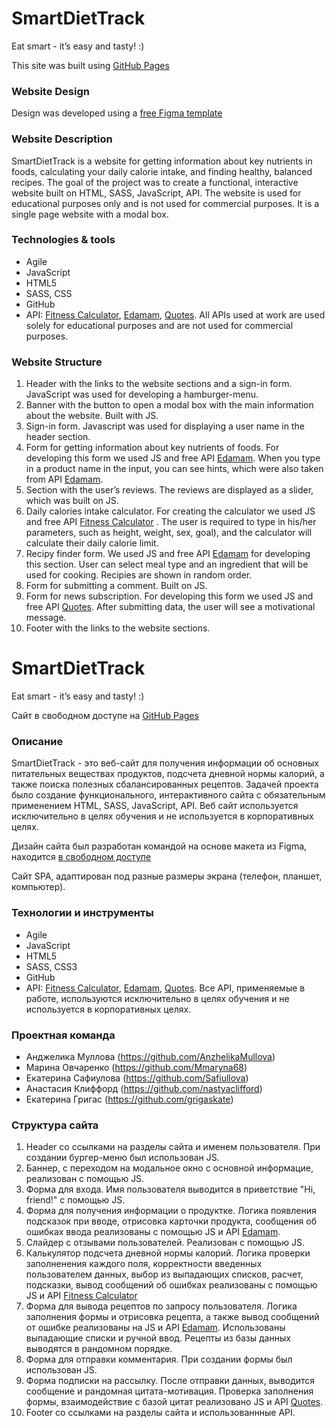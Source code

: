 # SmartDietTrack
Eat smart - it’s easy and tasty! :)

This site was built using [GitHub Pages](https://3girls-team.github.io/)

### Website Design
Design was developed using a [free Figma template](https://www.figma.com/file/NzUxmldLBgTid1UN0AiwJF/Agriculture-Webflow-Website-Template-(Community)?type=design&node-id=2-9967&mode=design&t=26za1y9YxPiBUaVe-0) 

### Website Description
SmartDietTrack is a website for getting information about key nutrients in foods, calculating your daily calorie intake, and finding healthy, balanced recipes.
The goal of the project was to create a functional, interactive website built on HTML, SASS, JavaScript, API.
The website is used for educational purposes only and is not used for commercial purposes.
It is a single page website with a modal box. 

### Technologies & tools 
* Agile
* JavaScript
* HTML5
* SASS, CSS
* GitHub
* API: [Fitness Calculator](https://rapidapi.com/hub/), [Edamam](https://www.edamam.com/), [Quotes](https://type.fit/api/quotes). All APIs used at work are used solely for educational purposes and are not used for commercial purposes.

### Website Structure
1. Header with the links to the website sections and a sign-in form. JavaScript was used for developing a hamburger-menu. 
2. Banner with the button to open a modal box with the main information about the website. Built with JS. 
3. Sign-in form. Javascript was used for displaying a user name in the header section. 
4. Form for getting information about key nutrients of foods. For developing this form we used JS and free API [Edamam](https://www.edamam.com/). When you type in a product name in the input, you can see hints, which were also taken from API [Edamam](https://www.edamam.com/).
5. Section with the user’s reviews. The reviews are displayed as a slider, which was built on JS.
6. Daily calories intake calculator. For creating the calculator we used JS and free API [Fitness Calculator](https://rapidapi.com/hub/) . The user is required to type in his/her parameters, such as height, weight, sex, goal), and the calculator will calculate their daily calorie limit. 
7. Recipy finder form. We used JS and free API [Edamam](https://www.edamam.com/) for developing this section. User can select meal type and an ingredient that will be used for cooking. Recipies are shown in random order. 
8. Form for submitting a comment. Built on JS.
9. Form for news subscription. For developing this form we used JS and free API [Quotes](https://type.fit/api/quotes). After submitting data, the user will see a motivational message.
10. Footer with the links to the website sections. 

# SmartDietTrack
Eat smart - it’s easy and tasty! :)

Сайт в свободном доступе на [GitHub Pages](https://3girls-team.github.io/)

### Описание
SmartDietTrack - это веб-сайт для получения информации об основных питательных веществах продуктов, подсчета дневной нормы калорий, а также поиска полезных сбалансированных рецептов. 
Задачей проекта было создание функционального, интерактивного сайта с обязательным применением HTML, SASS, JavaScript, API. 
Веб сайт используется исключительно в целях обучения и не используется в корпоративных целях.

Дизайн сайта был разработан командой на основе макета из Figma, находится
[в свободном доступе](https://www.figma.com/file/NzUxmldLBgTid1UN0AiwJF/Agriculture-Webflow-Website-Template-(Community)?type=design&node-id=2-9967&mode=design&t=26za1y9YxPiBUaVe-0) 

Сайт SPA, адаптирован под разные размеры экрана (телефон, планшет, компьютер).

### Технологии и инструменты
* Agile
* JavaScript
* HTML5
* SASS, CSS3
* GitHub
* API:  [Fitness Calculator](https://rapidapi.com/hub/), [Edamam](https://www.edamam.com/), [Quotes](https://type.fit/api/quotes). Все API, применяемые в работе, используются исключительно в целях обучения и не используется в корпоративных целях.

### Проектная команда
- Анджелика Муллова (https://github.com/AnzhelikaMullova)
- Марина Овчаренко (https://github.com/Mmaryna68)
- Екатерина Сафиулова (https://github.com/Safiullova)
- Анастасия Клиффорд (https://github.com/nastyaclifford)
- Екатерина Григас (https://github.com/grigaskate)

### Структура сайта
1. Header со ссылками на разделы сайта и именем пользователя. При создании бургер-меню был использован JS. 
2. Баннер, с переходом на модальное окно с основной информацие, реализован с помощью JS. 
3. Форма для входа. Имя пользователя выводится в приветствие "Hi, friend!" с помощью JS.
4. Форма для получения информации о продуктке. Логика появления подсказок при вводе, отрисовка карточки продукта, сообщения об ошибках ввода реализованы с помощью JS и API [Edamam](https://www.edamam.com/).
5. Слайдер с отзывами пользователей. Реализован с помощью JS.
7. Калькулятор подсчета дневной нормы калорий. Логика проверки заполненения каждого поля, корректности введенных пользователем данных, выбор из выпадающих списков, расчет, подсказки, вывод сообщений об ошибках реализованы с помощью JS и API [Fitness Calculator](https://rapidapi.com/hub/) 
8. Форма для вывода рецептов по запросу пользователя. Логика заполнения формы и отрисовка рецепта, а также вывод сообщений от ошибке реализованы на JS и API [Edamam](https://www.edamam.com/). Использованы выпадающие списки и ручной ввод. Рецепты из базы данных выводятся в рандомном порядке.
9. Форма для отправки комментария. При создании формы был использован JS.
10. Форма подписки на рассылку. После отправки данных, выводится сообщение и рандомная цитата-мотивация. Проверка заполнения формы, взаимодействие с базой цитат реализовано JS и API [Quotes](https://type.fit/api/quotes).
11. Footer со ссылками на разделы сайта и использованнные API. 
